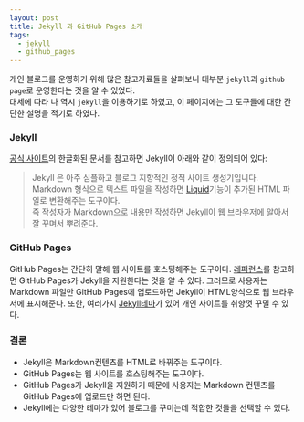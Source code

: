 ```yaml
---
layout: post
title: Jekyll 과 GitHub Pages 소개
tags:
  - jekyll
  - github_pages
---
```


개인 블로그를 운영하기 위해 많은 참고자료들을 살펴보니 대부분 `jekyll`과 `github page`로 운영한다는 것을 알 수 있었다.  
대세에 따라 나 역시 `jekyll`을 이용하기로 하였고, 이 페이지에는 그 도구들에 대한 간단한 설명을 적기로 하였다.

### Jekyll
[공식 사이트](https://jekyllrb-ko.github.io/docs/home/#jekyll-%EC%9D%B4%EB%9E%80%EA%B2%8C-%EB%AD%90%EC%A3%A0-%ED%95%9C-%EB%A7%88%EB%94%94%EB%A1%9C)의 한글화된 문서를 참고하면 Jekyll이 아래와 같이 정의되어 있다:  
> Jekyll 은 아주 심플하고 블로그 지향적인 정적 사이트 생성기입니다.
Markdown 형식으로 텍스트 파일을 작성하면 [Liquid](https://shopify.github.io/liquid)기능이 추가된 HTML 파일로 변환해주는 도구이다.  
즉 작성자가 Markdown으로 내용만 작성하면 Jekyll이 웹 브라우저에 알아서 잘 꾸며서 뿌려준다.

### GitHub Pages
GitHub Pages는 간단히 말해 웹 사이트를 호스팅해주는 도구이다.
[레퍼런스](https://help.github.com/en/articles/using-jekyll-as-a-static-site-generator-with-github-pages)를 참고하면 GitHub Pages가 Jekyll을 지원한다는 것을 알 수 있다. 그러므로 사용자는 Markdown 파일만 GitHub Pages에 업로드하면 Jekyll이 HTML양식으로 웹 브라우저에 표시해준다.
또한, 여러가지 [Jekyll테마](http://jekyllthemes.org/)가 있어 개인 사이트를 취향껏 꾸밀 수 있다.

### 결론
- Jekyll은 Markdown컨텐츠를 HTML로 바꿔주는 도구이다.
- GitHub Pages는 웹 사이트를 호스팅해주는 도구이다.
- GitHub Pages가 Jekyll을 지원하기 때문에 사용자는 Markdown 컨텐츠를 GitHub Pages에 업로드만 하면 된다.
- Jekyll에는 다양한 테마가 있어 블로그를 꾸미는데 적합한 것들을 선택할 수 있다.

